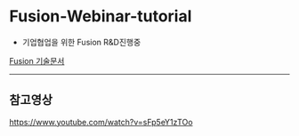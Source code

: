 # Fusion-Webinar-tutorial

- 기업협업을 위한 Fusion R&D진행중

[Fusion 기술문서](https://doc.photonengine.com/ko-kr/fusion/current/fusion-100/fusion-102)

---

## 참고영상

https://www.youtube.com/watch?v=sFp5eY1zTOo
